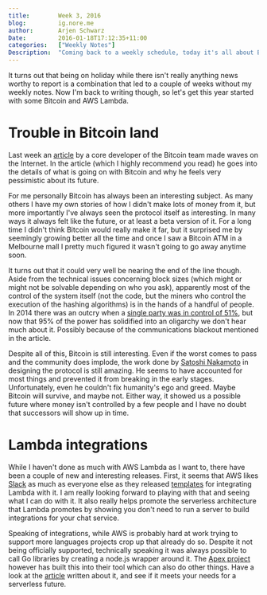 ```yaml
---
title:        Week 3, 2016  
blog:         ig.nore.me  
author:       Arjen Schwarz  
Date:         2016-01-18T17:12:35+11:00
categories:   ["Weekly Notes"]
Description:  "Coming back to a weekly schedule, today it's all about Bitcoin and everyone's favourite AWS Lambda"
---
```


It turns out that being on holiday while there isn't really anything news worthy to report is a combination that led to a couple of weeks without my weekly notes. Now I'm back to writing though, so let's get this year started with some Bitcoin and AWS Lambda.

# Trouble in Bitcoin land
Last week an [article](https://medium.com/@octskyward/the-resolution-of-the-bitcoin-experiment-dabb30201f7) by a core developer of the Bitcoin team made waves on the Internet. In the article (which I highly recommend you read) he goes into the details of what is going on with Bitcoin and why he feels very pessimistic about its future.

For me personally Bitcoin has always been an interesting subject. As many others I have my own stories of how I didn't make lots of money from it, but more importantly I've always seen the protocol itself as interesting. In many ways it always felt like the future, or at least a beta version of it. For a long time I didn't think Bitcoin would really make it far, but it surprised me by seemingly growing better all the time and once I saw a Bitcoin ATM in a Melbourne mall I pretty much figured it wasn't going to go away anytime soon.

It turns out that it could very well be nearing the end of the line though. Aside from the technical issues concerning block sizes (which might or might not be solvable depending on who you ask), apparently most of the control of the system itself (not the code, but the miners who control the execution of the hashing algorithms) is in the hands of a handful of people. In 2014 there was an outcry when a [single party was in control of 51%](http://techcrunch.com/2014/06/15/51-fears-rattle-the-bitcoin-community/), but now that 95% of the power has solidified into an oligarchy we don't hear much about it. Possibly because of the communications blackout mentioned in the article.

Despite all of this, Bitcoin is still interesting. Even if the worst comes to pass and the community does implode, the work done by [Satoshi Nakamoto](https://en.bitcoin.it/wiki/Satoshi_Nakamoto) in designing the protocol is still amazing. He seems to have accounted for most things and prevented it from breaking in the early stages. Unfortunately, even he couldn't fix humanity's ego and greed. Maybe Bitcoin will survive, and maybe not. Either way, it showed us a possible future where money isn't controlled by a few people and I have no doubt that successors will show up in time.

# Lambda integrations

While I haven't done as much with AWS Lambda as I want to, there have been a couple of new and interesting releases. First, it seems that AWS likes [Slack](https://www.slack.com) as much as everyone else as they released [templates](https://aws.amazon.com/blogs/aws/new-slack-integration-blueprints-for-aws-lambda/) for integrating Lambda with it. I am really looking forward to playing with that and seeing what I can do with it. It also really helps promote the serverless architecture that Lambda promotes by showing you don't need to run a server to build integrations for your chat service.

Speaking of integrations, while AWS is probably hard at work trying to support more languages projects crop up that already do so. Despite it not being officially supported, technically speaking it was always possible to call Go libraries by creating a node.js wrapper around it. The [Apex project](https://github.com/apex/apex) however has built this into their tool which can also do other things. Have a look at the [article](https://medium.com/@tjholowaychuk/introducing-apex-800824ffaa70) written about it, and see if it meets your needs for a serverless future.

